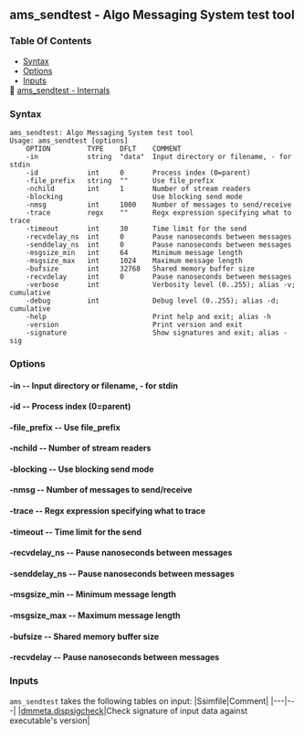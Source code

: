 ## ams_sendtest - Algo Messaging System test tool


### Table Of Contents
<a href="#table-of-contents"></a>
<!-- dev.mdmark  mdmark:MDSECTION  state:BEG_AUTO  param:Toc -->
&nbsp;&nbsp;&bull;&nbsp;  [Syntax](#syntax)<br/>
&nbsp;&nbsp;&bull;&nbsp;  [Options](#options)<br/>
&nbsp;&nbsp;&bull;&nbsp;  [Inputs](#inputs)<br/>
&#128196; [ams_sendtest - Internals](/txt/exe/ams_sendtest/internals.md)<br/>

<!-- dev.mdmark  mdmark:MDSECTION  state:END_AUTO  param:Toc -->

### Syntax
<a href="#syntax"></a>
<!-- dev.mdmark  mdmark:MDSECTION  state:BEG_AUTO  param:Syntax -->
```
ams_sendtest: Algo Messaging System test tool
Usage: ams_sendtest [options]
    OPTION         TYPE    DFLT    COMMENT
    -in            string  "data"  Input directory or filename, - for stdin
    -id            int     0       Process index (0=parent)
    -file_prefix   string  ""      Use file_prefix
    -nchild        int     1       Number of stream readers
    -blocking                      Use blocking send mode
    -nmsg          int     1000    Number of messages to send/receive
    -trace         regx    ""      Regx expression specifying what to trace
    -timeout       int     30      Time limit for the send
    -recvdelay_ns  int     0       Pause nanoseconds between messages
    -senddelay_ns  int     0       Pause nanoseconds between messages
    -msgsize_min   int     64      Minimum message length
    -msgsize_max   int     1024    Maximum message length
    -bufsize       int     32768   Shared memory buffer size
    -recvdelay     int     0       Pause nanoseconds between messages
    -verbose       int             Verbosity level (0..255); alias -v; cumulative
    -debug         int             Debug level (0..255); alias -d; cumulative
    -help                          Print help and exit; alias -h
    -version                       Print version and exit
    -signature                     Show signatures and exit; alias -sig

```

<!-- dev.mdmark  mdmark:MDSECTION  state:END_AUTO  param:Syntax -->

### Options
<a href="#options"></a>

<!-- dev.mdmark  mdmark:MDSECTION  state:BEG_AUTO  param:Options -->
#### -in -- Input directory or filename, - for stdin
<a href="#-in"></a>

#### -id -- Process index (0=parent)
<a href="#-id"></a>

#### -file_prefix -- Use file_prefix
<a href="#-file_prefix"></a>

#### -nchild -- Number of stream readers
<a href="#-nchild"></a>

#### -blocking -- Use blocking send mode
<a href="#-blocking"></a>

#### -nmsg -- Number of messages to send/receive
<a href="#-nmsg"></a>

#### -trace -- Regx expression specifying what to trace
<a href="#-trace"></a>

#### -timeout -- Time limit for the send
<a href="#-timeout"></a>

#### -recvdelay_ns -- Pause nanoseconds between messages
<a href="#-recvdelay_ns"></a>

#### -senddelay_ns -- Pause nanoseconds between messages
<a href="#-senddelay_ns"></a>

#### -msgsize_min -- Minimum message length
<a href="#-msgsize_min"></a>

#### -msgsize_max -- Maximum message length
<a href="#-msgsize_max"></a>

#### -bufsize -- Shared memory buffer size
<a href="#-bufsize"></a>

#### -recvdelay -- Pause nanoseconds between messages
<a href="#-recvdelay"></a>

<!-- dev.mdmark  mdmark:MDSECTION  state:END_AUTO  param:Options -->

### Inputs
<a href="#inputs"></a>
<!-- dev.mdmark  mdmark:MDSECTION  state:BEG_AUTO  param:Inputs -->
`ams_sendtest` takes the following tables on input:
|Ssimfile|Comment|
|---|---|
|[dmmeta.dispsigcheck](/txt/ssimdb/dmmeta/dispsigcheck.md)|Check signature of input data against executable's version|

<!-- dev.mdmark  mdmark:MDSECTION  state:END_AUTO  param:Inputs -->


